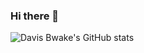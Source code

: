 ### Hi there 👋

![Davis Bwake's GitHub stats](https://github-readme-stats.vercel.app/api?username=bwakedavis&count_private=true&show_icons=true)
<!--
**bwakedavis/bwakedavis** is a ✨ _special_ ✨ repository because its `README.md` (this file) appears on your GitHub profile.

Here are some ideas to get you started:

- 🔭 I’m currently working on ...
- 🌱 I’m currently learning ...
- 👯 I’m looking to collaborate on ...
- 🤔 I’m looking for help with ...
- 💬 Ask me about ...
- 📫 How to reach me: ...
- 😄 Pronouns: ...
- ⚡ Fun fact: ...
-->
